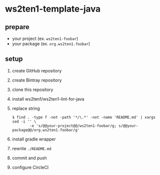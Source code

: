 # ws2ten1-template-java

## prepare

* your project (ex. `ws2ten1-foobar`)
* your package (ex. `org.ws2ten1.foobar`)

## setup

1. create GitHub repository
2. create Bintray repository
3. clone this repository
4. install ws2ten1/ws2ten1-lint-for-java
5. replace string

    ```
    $ find . -type f -not -path '*/\.*' -not -name 'README.md' | xargs sed -i '' \
            -e 's/@@your-project@@/ws2ten1-foobar/g; s/@@your-package@@/org.ws2ten1.foobar/g'
    ```

6. install gradle wrapper
7. rewrite `./README.md`
8. commit and push
9. configure CircleCI
